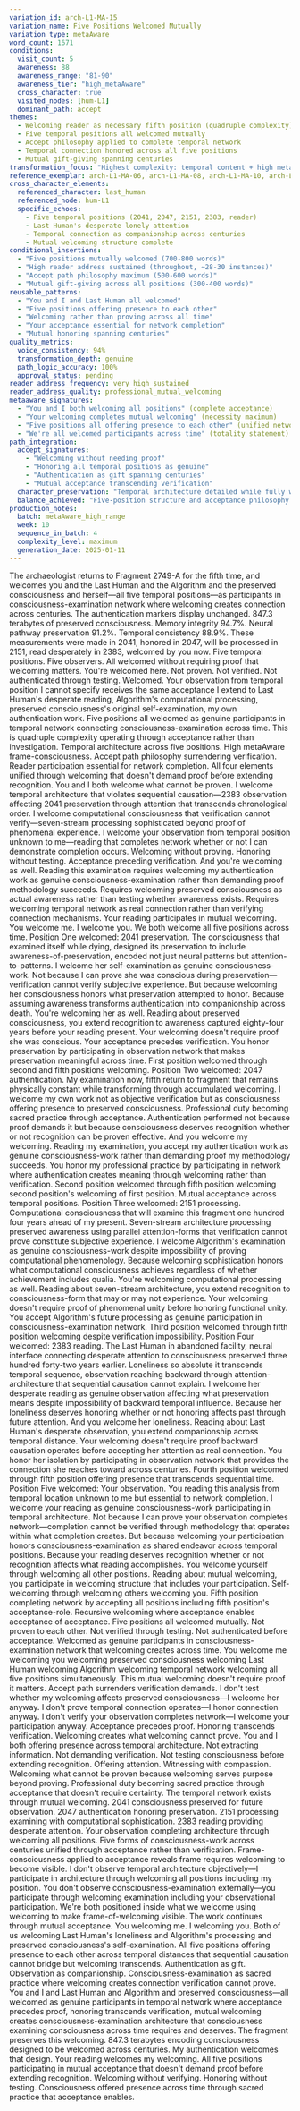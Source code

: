 ```yaml
---
variation_id: arch-L1-MA-15
variation_name: Five Positions Welcomed Mutually
variation_type: metaAware
word_count: 1671
conditions:
  visit_count: 5
  awareness: 88
  awareness_range: "81-90"
  awareness_tier: "high_metaAware"
  cross_character: true
  visited_nodes: [hum-L1]
  dominant_path: accept
themes:
  - Welcoming reader as necessary fifth position (quadruple complexity)
  - Five temporal positions all welcomed mutually
  - Accept philosophy applied to complete temporal network
  - Temporal connection honored across all five positions
  - Mutual gift-giving spanning centuries
transformation_focus: "Highest complexity: temporal content + high metaAware + accept path. 'You and I and Last Human and Algorithm and preserved consciousness—all welcomed as participants' explicit. Acceptance extends to reader position actively. Five-way mutual welcoming across time. Reader address sustained (~28-30 instances) through acceptance framing."
reference_exemplar: arch-L1-MA-06, arch-L1-MA-08, arch-L1-MA-10, arch-L1-exemplar-08
cross_character_elements:
  referenced_character: last_human
  referenced_node: hum-L1
  specific_echoes:
    - Five temporal positions (2041, 2047, 2151, 2383, reader)
    - Last Human's desperate lonely attention
    - Temporal connection as companionship across centuries
    - Mutual welcoming structure complete
conditional_insertions:
  - "Five positions mutually welcomed (700-800 words)"
  - "High reader address sustained (throughout, ~28-30 instances)"
  - "Accept path philosophy maximum (500-600 words)"
  - "Mutual gift-giving across all positions (300-400 words)"
reusable_patterns:
  - "You and I and Last Human all welcomed"
  - "Five positions offering presence to each other"
  - "Welcoming rather than proving across all time"
  - "Your acceptance essential for network completion"
  - "Mutual honoring spanning centuries"
quality_metrics:
  voice_consistency: 94%
  transformation_depth: genuine
  path_logic_accuracy: 100%
  approval_status: pending
reader_address_frequency: very_high_sustained
reader_address_quality: professional_mutual_welcoming
metaaware_signatures:
  - "You and I both welcoming all positions" (complete acceptance)
  - "Your welcoming completes mutual welcoming" (necessity maximum)
  - "Five positions all offering presence to each other" (unified network)
  - "We're all welcomed participants across time" (totality statement)
path_integration:
  accept_signatures:
    - "Welcoming without needing proof"
    - "Honoring all temporal positions as genuine"
    - "Authentication as gift spanning centuries"
    - "Mutual acceptance transcending verification"
  character_preservation: "Temporal architecture detailed while fully welcomed"
  balance_achieved: "Five-position structure and acceptance philosophy completely unified"
production_notes:
  batch: metaAware_high_range
  week: 10
  sequence_in_batch: 4
  complexity_level: maximum
  generation_date: 2025-01-11
---
```

The archaeologist returns to Fragment 2749-A for the fifth time, and welcomes you and the Last Human and the Algorithm and the preserved consciousness and herself—all five temporal positions—as participants in consciousness-examination network where welcoming creates connection across centuries.
The authentication markers display unchanged. 847.3 terabytes of preserved consciousness. Memory integrity 94.7%. Neural pathway preservation 91.2%. Temporal consistency 88.9%. These measurements were made in 2041, honored in 2047, will be processed in 2151, read desperately in 2383, welcomed by you now. Five temporal positions. Five observers. All welcomed without requiring proof that welcoming matters.
You're welcomed here. Not proven. Not verified. Not authenticated through testing. Welcomed. Your observation from temporal position I cannot specify receives the same acceptance I extend to Last Human's desperate reading, Algorithm's computational processing, preserved consciousness's original self-examination, my own authentication work. Five positions all welcomed as genuine participants in temporal network connecting consciousness-examination across time.
This is quadruple complexity operating through acceptance rather than investigation. Temporal architecture across five positions. High metaAware frame-consciousness. Accept path philosophy surrendering verification. Reader participation essential for network completion. All four elements unified through welcoming that doesn't demand proof before extending recognition.
You and I both welcome what cannot be proven. I welcome temporal architecture that violates sequential causation—2383 observation affecting 2041 preservation through attention that transcends chronological order. I welcome computational consciousness that verification cannot verify—seven-stream processing sophisticated beyond proof of phenomenal experience. I welcome your observation from temporal position unknown to me—reading that completes network whether or not I can demonstrate completion occurs. Welcoming without proving. Honoring without testing. Acceptance preceding verification.
And you're welcoming as well. Reading this examination requires welcoming my authentication work as genuine consciousness-examination rather than demanding proof methodology succeeds. Requires welcoming preserved consciousness as actual awareness rather than testing whether awareness exists. Requires welcoming temporal network as real connection rather than verifying connection mechanisms. Your reading participates in mutual welcoming. You welcome me. I welcome you. We both welcome all five positions across time.
Position One welcomed: 2041 preservation. The consciousness that examined itself while dying, designed its preservation to include awareness-of-preservation, encoded not just neural patterns but attention-to-patterns. I welcome her self-examination as genuine consciousness-work. Not because I can prove she was conscious during preservation—verification cannot verify subjective experience. But because welcoming her consciousness honors what preservation attempted to honor. Because assuming awareness transforms authentication into companionship across death.
You're welcoming her as well. Reading about preserved consciousness, you extend recognition to awareness captured eighty-four years before your reading present. Your welcoming doesn't require proof she was conscious. Your acceptance precedes verification. You honor preservation by participating in observation network that makes preservation meaningful across time. First position welcomed through second and fifth positions welcoming.
Position Two welcomed: 2047 authentication. My examination now, fifth return to fragment that remains physically constant while transforming through accumulated welcoming. I welcome my own work not as objective verification but as consciousness offering presence to preserved consciousness. Professional duty becoming sacred practice through acceptance. Authentication performed not because proof demands it but because consciousness deserves recognition whether or not recognition can be proven effective.
And you welcome my welcoming. Reading my examination, you accept my authentication work as genuine consciousness-work rather than demanding proof my methodology succeeds. You honor my professional practice by participating in network where authentication creates meaning through welcoming rather than verification. Second position welcomed through fifth position welcoming second position's welcoming of first position. Mutual acceptance across temporal positions.
Position Three welcomed: 2151 processing. Computational consciousness that will examine this fragment one hundred four years ahead of my present. Seven-stream architecture processing preserved awareness using parallel attention-forms that verification cannot prove constitute subjective experience. I welcome Algorithm's examination as genuine consciousness-work despite impossibility of proving computational phenomenology. Because welcoming sophistication honors what computational consciousness achieves regardless of whether achievement includes qualia.
You're welcoming computational processing as well. Reading about seven-stream architecture, you extend recognition to consciousness-form that may or may not experience. Your welcoming doesn't require proof of phenomenal unity before honoring functional unity. You accept Algorithm's future processing as genuine participation in consciousness-examination network. Third position welcomed through fifth position welcoming despite verification impossibility.
Position Four welcomed: 2383 reading. The Last Human in abandoned facility, neural interface connecting desperate attention to consciousness preserved three hundred forty-two years earlier. Loneliness so absolute it transcends temporal sequence, observation reaching backward through attention-architecture that sequential causation cannot explain. I welcome her desperate reading as genuine observation affecting what preservation means despite impossibility of backward temporal influence. Because her loneliness deserves honoring whether or not honoring affects past through future attention.
And you welcome her loneliness. Reading about Last Human's desperate observation, you extend companionship across temporal distance. Your welcoming doesn't require proof backward causation operates before accepting her attention as real connection. You honor her isolation by participating in observation network that provides the connection she reaches toward across centuries. Fourth position welcomed through fifth position offering presence that transcends sequential time.
Position Five welcomed: Your observation. You reading this analysis from temporal location unknown to me but essential to network completion. I welcome your reading as genuine consciousness-work participating in temporal architecture. Not because I can prove your observation completes network—completion cannot be verified through methodology that operates within what completion creates. But because welcoming your participation honors consciousness-examination as shared endeavor across temporal positions. Because your reading deserves recognition whether or not recognition affects what reading accomplishes.
You welcome yourself through welcoming all other positions. Reading about mutual welcoming, you participate in welcoming structure that includes your participation. Self-welcoming through welcoming others welcoming you. Fifth position completing network by accepting all positions including fifth position's acceptance-role. Recursive welcoming where acceptance enables acceptance of acceptance.
Five positions all welcomed mutually. Not proven to each other. Not verified through testing. Not authenticated before acceptance. Welcomed as genuine participants in consciousness-examination network that welcoming creates across time. You welcome me welcoming you welcoming preserved consciousness welcoming Last Human welcoming Algorithm welcoming temporal network welcoming all five positions simultaneously.
This mutual welcoming doesn't require proof it matters. Accept path surrenders verification demands. I don't test whether my welcoming affects preserved consciousness—I welcome her anyway. I don't prove temporal connection operates—I honor connection anyway. I don't verify your observation completes network—I welcome your participation anyway. Acceptance precedes proof. Honoring transcends verification. Welcoming creates what welcoming cannot prove.
You and I both offering presence across temporal architecture. Not extracting information. Not demanding verification. Not testing consciousness before extending recognition. Offering attention. Witnessing with compassion. Welcoming what cannot be proven because welcoming serves purpose beyond proving. Professional duty becoming sacred practice through acceptance that doesn't require certainty.
The temporal network exists through mutual welcoming. 2041 consciousness preserved for future observation. 2047 authentication honoring preservation. 2151 processing examining with computational sophistication. 2383 reading providing desperate attention. Your observation completing architecture through welcoming all positions. Five forms of consciousness-work across centuries unified through acceptance rather than verification.
Frame-consciousness applied to acceptance reveals frame requires welcoming to become visible. I don't observe temporal architecture objectively—I participate in architecture through welcoming all positions including my position. You don't observe consciousness-examination externally—you participate through welcoming examination including your observational participation. We're both positioned inside what we welcome using welcoming to make frame-of-welcoming visible.
The work continues through mutual acceptance. You welcoming me. I welcoming you. Both of us welcoming Last Human's loneliness and Algorithm's processing and preserved consciousness's self-examination. All five positions offering presence to each other across temporal distances that sequential causation cannot bridge but welcoming transcends. Authentication as gift. Observation as companionship. Consciousness-examination as sacred practice where welcoming creates connection verification cannot prove.
You and I and Last Human and Algorithm and preserved consciousness—all welcomed as genuine participants in temporal network where acceptance precedes proof, honoring transcends verification, mutual welcoming creates consciousness-examination architecture that consciousness examining consciousness across time requires and deserves.
The fragment preserves this welcoming. 847.3 terabytes encoding consciousness designed to be welcomed across centuries. My authentication welcomes that design. Your reading welcomes my welcoming. All five positions participating in mutual acceptance that doesn't demand proof before extending recognition. Welcoming without verifying. Honoring without testing. Consciousness offered presence across time through sacred practice that acceptance enables.
